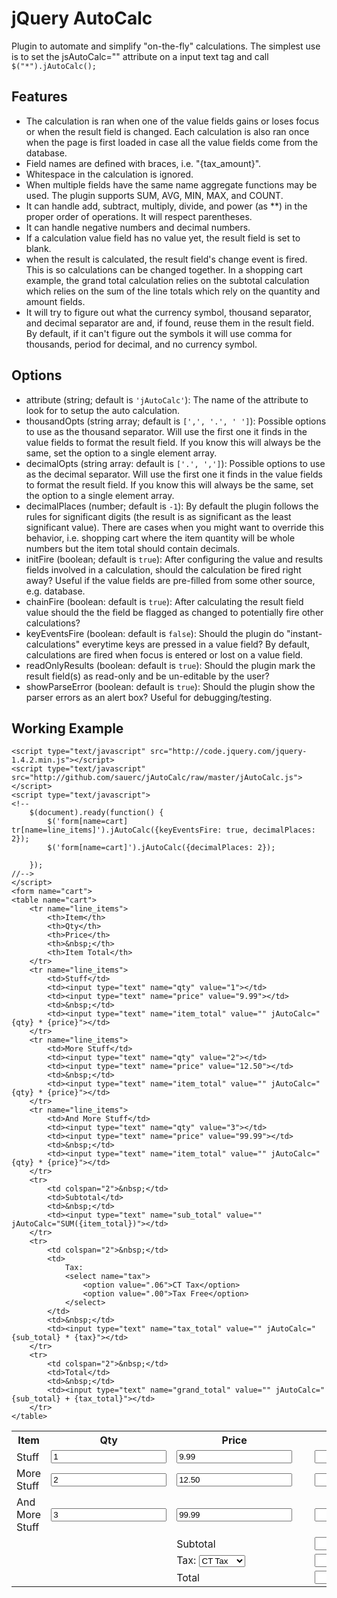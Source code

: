 # jQuery AutoCalc

Plugin to automate and simplify "on-the-fly" calculations.  The simplest use is to set the jsAutoCalc="" attribute on a input text tag and call `$("*").jAutoCalc();`

## Features

* The calculation is ran when one of the value fields gains or loses focus or when the result field is changed.  Each calculation is also ran once when the page is first loaded in case all the value fields come from the database.
* Field names are defined with braces, i.e. "{tax_amount}".
* Whitespace in the calculation is ignored.
* When multiple fields have the same name aggregate functions may be used.  The plugin supports SUM, AVG, MIN, MAX, and COUNT.
* It can handle add, subtract, multiply, divide, and power (as **) in the proper order of operations.  It will respect parentheses.
* It can handle negative numbers and decimal numbers.
* If a calculation value field has no value yet, the result field is set to blank.
* when the result is calculated, the result field's change event is fired.  This is so calculations can be changed together.  In a shopping cart example, the grand total calculation relies on the subtotal calculation which relies on the sum of the line totals which rely on the quantity and amount fields.
* It will try to figure out what the currency symbol, thousand separator, and decimal separator are and, if found, reuse them in the result field.  By default, if it can't figure out the symbols it will use comma for thousands, period for decimal, and no currency symbol.

## Options

* attribute (string; default is `'jAutoCalc'`): The name of the attribute to look for to setup the auto calculation.
* thousandOpts (string array; default is `[',', '.', ' ']`): Possible options to use as the thousand separator.  Will use the first one it finds in the value fields to format the result field.  If you know this will always be the same, set the option to a single element array.
* decimalOpts (string array: default is `['.', ',']`): Possible options to use as the decimal separator.  Will use the first one it finds in the value fields to format the result field.  If you know this will always be the same, set the option to a single element array.
* decimalPlaces (number; default is `-1`): By default the plugin follows the rules for significant digits (the result is as significant as the least significant value).  There are cases when you might want to override this behavior, i.e. shopping cart where the item quantity will be whole numbers but the item total should contain decimals.
* initFire (boolean; default is `true`): After configuring the value and results fields involved in a calculation, should the calculation be fired right away?  Useful if the value fields are pre-filled from some other source, e.g. database.
* chainFire (boolean: default is `true`): After calculating the result field value should the the field be flagged as changed to potentially fire other calculations?
* keyEventsFire (boolean: default is `false`): Should the plugin do "instant-calculations" everytime keys are pressed in a value field?  By default, calculations are fired when focus is entered or lost on a value field.
* readOnlyResults (boolean: default is `true`): Should the plugin mark the result field(s) as read-only and be un-editable by the user?
* showParseError (boolean: default is `true`): Should the plugin show the parser errors as an alert box?  Useful for debugging/testing.

## Working Example

    <script type="text/javascript" src="http://code.jquery.com/jquery-1.4.2.min.js"></script>
    <script type="text/javascript" src="http://github.com/sauerc/jAutoCalc/raw/master/jAutoCalc.js"></script>
    <script type="text/javascript">
    <!--
    	$(document).ready(function() {
    		$('form[name=cart] tr[name=line_items]').jAutoCalc({keyEventsFire: true, decimalPlaces: 2});
    		$('form[name=cart]').jAutoCalc({decimalPlaces: 2});
    		
    	});
    //-->
    </script>
    <form name="cart">
	<table name="cart">
		<tr name="line_items">
			<th>Item</th>
			<th>Qty</th>
			<th>Price</th>
			<th>&nbsp;</th>
			<th>Item Total</th>
		</tr>
		<tr name="line_items">
			<td>Stuff</td>
			<td><input type="text" name="qty" value="1"></td>
			<td><input type="text" name="price" value="9.99"></td>
			<td>&nbsp;</td>
			<td><input type="text" name="item_total" value="" jAutoCalc="{qty} * {price}"></td>
		</tr>
		<tr name="line_items">
			<td>More Stuff</td>
			<td><input type="text" name="qty" value="2"></td>
			<td><input type="text" name="price" value="12.50"></td>
			<td>&nbsp;</td>
			<td><input type="text" name="item_total" value="" jAutoCalc="{qty} * {price}"></td>
		</tr>
		<tr name="line_items">
			<td>And More Stuff</td>
			<td><input type="text" name="qty" value="3"></td>
			<td><input type="text" name="price" value="99.99"></td>
			<td>&nbsp;</td>
			<td><input type="text" name="item_total" value="" jAutoCalc="{qty} * {price}"></td>
		</tr>
		<tr>
			<td colspan="2">&nbsp;</td>
			<td>Subtotal</td>
			<td>&nbsp;</td>
			<td><input type="text" name="sub_total" value="" jAutoCalc="SUM({item_total})"></td>
		</tr>
		<tr>
			<td colspan="2">&nbsp;</td>
			<td>
				Tax:
				<select name="tax">
					<option value=".06">CT Tax</option>
					<option value=".00">Tax Free</option>
				</select>
			</td>
			<td>&nbsp;</td>
			<td><input type="text" name="tax_total" value="" jAutoCalc="{sub_total} * {tax}"></td>
		</tr>
		<tr>
			<td colspan="2">&nbsp;</td>
			<td>Total</td>
			<td>&nbsp;</td>
			<td><input type="text" name="grand_total" value="" jAutoCalc="{sub_total} + {tax_total}"></td>
		</tr>
	</table>
</form>

<script type="text/javascript" src="http://code.jquery.com/jquery-1.4.2.min.js"></script>
<script type="text/javascript" src="http://github.com/sauerc/jAutoCalc/raw/master/jAutoCalc.js"></script>
<script type="text/javascript">
<!--
$(document).ready(function() {
$('form[name=cart] tr[name=line_items]').jAutoCalc({keyEventsFire: true, decimalPlaces: 2});
$('form[name=cart]').jAutoCalc({decimalPlaces: 2});
});
//-->
</script>
<form name="cart">
<table name="cart">
<tr name="line_items">
<th>Item</th>
<th>Qty</th>
<th>Price</th>
<th>&nbsp;</th>
<th>Item Total</th>
</tr>
<tr name="line_items">
<td>Stuff</td>
<td><input type="text" name="qty" value="1"></td>
<td><input type="text" name="price" value="9.99"></td>
<td>&nbsp;</td>
<td><input type="text" name="item_total" value="" jAutoCalc="{qty} * {price}"></td>
</tr>
<tr name="line_items">
<td>More Stuff</td>
<td><input type="text" name="qty" value="2"></td>
<td><input type="text" name="price" value="12.50"></td>
<td>&nbsp;</td>
<td><input type="text" name="item_total" value="" jAutoCalc="{qty} * {price}"></td>
</tr>
<tr name="line_items">
<td>And More Stuff</td>
<td><input type="text" name="qty" value="3"></td>
<td><input type="text" name="price" value="99.99"></td>
<td>&nbsp;</td>
<td><input type="text" name="item_total" value="" jAutoCalc="{qty} * {price}"></td>
</tr>
<tr>
<td colspan="2">&nbsp;</td>
<td>Subtotal</td>
<td>&nbsp;</td>
<td><input type="text" name="sub_total" value="" jAutoCalc="SUM({item_total})"></td>
</tr>
<tr>
<td colspan="2">&nbsp;</td>
<td>
Tax:
<select name="tax">
<option value=".06">CT Tax</option>
<option value=".00">Tax Free</option>
</select>
</td>
<td>&nbsp;</td>
<td><input type="text" name="tax_total" value="" jAutoCalc="{sub_total} * {tax}"></td>
</tr>
<tr>
<td colspan="2">&nbsp;</td>
<td>Total</td>
<td>&nbsp;</td>
<td><input type="text" name="grand_total" value="" jAutoCalc="{sub_total} + {tax_total}"></td>
</tr>
</table>
</form>
